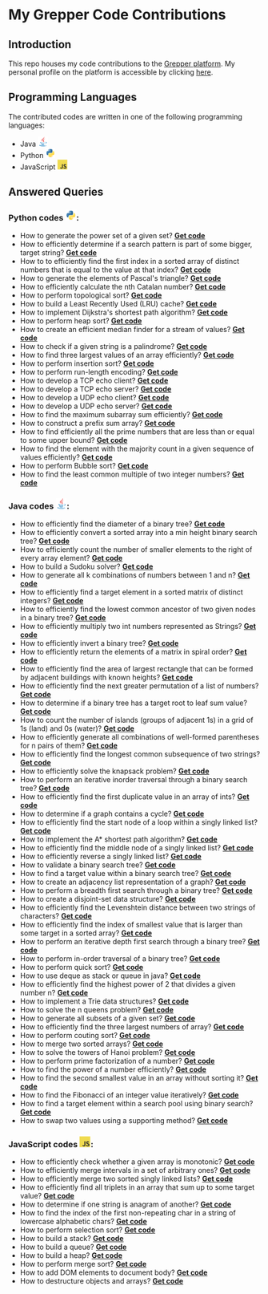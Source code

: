 # My Grepper Code Contributions

## Introduction

This repo houses my code contributions to the [Grepper platform](https://www.codegrepper.com/). My personal profile on the platform is accessible by clicking [here](https://www.codegrepper.com/profile/wissam-fawaz).

## Programming Languages

The contributed codes are written in one of the following programming languages:
- Java  <img height="20" src="https://github.com/devicons/devicon/blob/master/icons/java/java-original.svg" />
- Python <img height="20" src="https://github.com/devicons/devicon/blob/master/icons/python/python-original.svg" />
- JavaScript <img height="20" src="https://github.com/devicons/devicon/blob/master/icons/javascript/javascript-original.svg" />

## Answered Queries

### Python codes <img height="22" src="https://github.com/devicons/devicon/blob/master/icons/python/python-original.svg" />:
* How to generate the power set of a given set? **[Get code](Python-codes/power_set.py)**
* How to efficiently determine if a search pattern is part of some bigger, target string? **[Get code](Python-codes/pattern_matching.py)**
* How to to efficiently find the first index in a sorted array of distinct numbers that is equal to the value at that index? **[Get code](Python-codes/idx_matching_value.py)**
* How to generate the elements of Pascal's triangle? **[Get code](Python-codes/pascal_triangle.py)**
* How to efficiently calculate the nth Catalan number? **[Get code](Python-codes/catalan.py)**
* How to perform topological sort? **[Get code](Python-codes/topological_sort.py)**
* How to build a Least Recently Used (LRU) cache? **[Get code](Python-codes/lru_cache.py)**
* How to implement Dijkstra's shortest path algorithm? **[Get code](Python-codes/dijkstra.py)**
* How to perform heap sort? **[Get code](Python-codes/heap_sort.py)**
* How to create an efficient median finder for a stream of values? **[Get code](Python-codes/median_finder.py)**
* How to check if a given string is a palindrome? **[Get code](Python-codes/palindrome.py)**
* How to find three largest values of an array efficiently? **[Get code](Python-codes/three_largest.py)**
* How to perform insertion sort? **[Get code](Python-codes/insertion_sort.py)**
* How to perform run-length encoding? **[Get code](Python-codes/run_length_encoding.py)**
* How to develop a TCP echo client? **[Get code](Python-codes/tcp_echo_client.py)**
* How to develop a TCP echo server? **[Get code](Python-codes/tcp_echo_server.py)**
* How to develop a UDP echo client? **[Get code](Python-codes/udp_echo_client.py)**
* How to develop a UDP echo server? **[Get code](Python-codes/udp_echo_server.py)**
* How to find the maximum subarray sum efficiently? **[Get code](Python-codes/kadane_algorithm.py)**
* How to construct a prefix sum array? **[Get code](Python-codes/prefix_sum_array.py)**
* How to find efficiently all the prime numbers that are less than or equal to some upper bound? **[Get code](Python-codes/sieve_of_eratosthenes.py)**
* How to find the element with the majority count in a given sequence of values efficiently? **[Get code](Python-codes/boyer_moore.py)**
* How to perform Bubble sort? **[Get code](Python-codes/bubble_sorting.py)**
* How to find the least common multiple of two integer numbers? **[Get code](Python-codes/least_common_multiple.py)**

### Java codes <img height="22" src="https://github.com/devicons/devicon/blob/master/icons/java/java-original.svg" />:
* How to efficiently find the diameter of a binary tree? **[Get code](Java-codes/BinaryTreeDiameter.java)**
* How to efficiently convert a sorted array into a min height binary search tree? **[Get code](Java-codes/SortedArrayToBST.java)**
* How to efficiently count the number of smaller elements to the right of every array element? **[Get code](Java-codes/SmallerNumbers.java)**
* How to build a Sudoku solver? **[Get code](Java-codes/SudokuSolver.java)**
* How to generate all k combinations of numbers between 1 and n? **[Get code](Java-codes/Combinations.java)**
* How to efficiently find a target element in a sorted matrix of distinct integers? **[Get code](Java-codes/SortedMatrixSearch.java)**
* How to efficiently find the lowest common ancestor of two given nodes in a binary tree? **[Get code](Java-codes/LowestCommonAncestor.java)**
* How to efficiently multiply two int numbers represented as Strings? **[Get code](Java-codes/MultiplyStrings.java)**
* How to efficiently invert a binary tree? **[Get code](Java-codes/InvertBinaryTree.java)**
* How to efficiently return the elements of a matrix in spiral order? **[Get code](Java-codes/SpiralTraversal.java)**
* How to efficiently find the area of largest rectangle that can be formed by adjacent buildings with known heights? **[Get code](Java-codes/LargestRectangleArea.java)**
* How to efficiently find the next greater permutation of a list of numbers? **[Get code](Java-codes/NextGreaterPermutation.java)**
* How to determine if a binary tree has a target root to leaf sum value? **[Get code](Java-codes/RootToLeafSum.java)**
* How to count the number of islands (groups of adjacent 1s) in a grid of 1s (land) and 0s (water)? **[Get code](Java-codes/NumberOfIslands.java)**
* How to efficiently generate all combinations of well-formed parentheses for n pairs of them? **[Get code](Java-codes/GenerateParentheses.java)**
* How to efficiently find the longest common subsequence of two strings? **[Get code](Java-codes/LongestCommonSubsequence.java)**
* How to efficiently solve the knapsack problem? **[Get code](Java-codes/KnapsackProblem.java)**
* How to perform an iterative inorder traversal through a binary search tree? **[Get code](Java-codes/IterativeInOrderTraversal.java)**
* How to efficiently find the first duplicate value in an array of ints? **[Get code](Java-codes/FirstDuplicateValue.java)**
* How to determine if a graph contains a cycle? **[Get code](Java-codes/CycleInGraph.java)**
* How to efficiently find the start node of a loop within a singly linked list? **[Get code](Java-codes/FindLoop.java)**
* How to implement the A* shortest path algorithm? **[Get code](Java-codes/AStarAlgorithm.java)**
* How to efficiently find the middle node of a singly linked list? **[Get code](Java-codes/MiddleNode.java)**
* How to efficiently reverse a singly linked list? **[Get code](Java-codes/ReverseLinkedList.java)**
* How to validate a binary search tree? **[Get code](Java-codes/ValidBST.java)**
* How to find a target value within a binary search tree? **[Get code](Java-codes/BSTSearch.java)**
* How to create an adjacency list representation of a graph? **[Get code](Java-codes/AdjacencyList.java)**
* How to perform a breadth first search through a binary tree? **[Get code](Java-codes/BreadthFirstSearch.java)**
* How to create a disjoint-set data structure? **[Get code](Java-codes/DisjointSets.java)**
* How to efficiently find the Levenshtein distance between two strings of characters? **[Get code](Java-codes/LevenshteinDistance.java)**
* How to efficiently find the index of smallest value that is larger than some target in a sorted array? **[Get code](Java-codes/SmallestLargerThanTarget.java)**
* How to perform an iterative depth first search through a binary tree? **[Get code](Java-codes/DepthFirstSearchIter.java)**
* How to perform in-order traversal of a binary tree? **[Get code](Java-codes/BTInOrderTraversal.java)**
* How to perform quick sort? **[Get code](Java-codes/QuickSort.java)**
* How to use deque as stack or queue in java? **[Get code](Java-codes/DequeDemo.java)**
* How to efficiently find the highest power of 2 that divides a given number n? **[Get code](Java-codes/HighestPowerOf2.java)**
* How to implement a Trie data structures? **[Get code](Java-codes/Trie.java)**
* How to solve the n queens problem? **[Get code](Java-codes/NQueensProblem.java)**
* How to generate all subsets of a given set? **[Get code](Java-codes/GeneratingSubsets.java)**
* How to efficiently find the three largest numbers of array? **[Get code](Java-codes/ThreeLargestNumbers.java)**
* How to perform couting sort? **[Get code](Java-codes/CountingSort.java)**
* How to merge two sorted arrays? **[Get code](Java-codes/MergingTwoArrays.java)**
* How to solve the towers of Hanoi problem? **[Get code](Java-codes/TowersOfHanoi.java)**
* How to perform prime factorization of a number? **[Get code](Java-codes/PrimeFactorization.java)**
* How to find the power of a number efficiently? **[Get code](Java-codes/EfficientPower.java)**
* How to find the second smallest value in an array without sorting it? **[Get code](Java-codes/SecondSmallest.java)**
* How to find the Fibonacci of an integer value iteratively? **[Get code](Java-codes/Fibonacci.java)**
* How to find a target element within a search pool using binary search? **[Get code](Java-codes/BinarySearch.java)**
* How to swap two values using a supporting method? **[Get code](Java-codes/SwapValues.java)**

### JavaScript codes <img height="22" src="https://github.com/devicons/devicon/blob/master/icons/javascript/javascript-original.svg" />:
* How to efficiently check whether a given array is monotonic? **[Get code](JavaScript-codes/arrayMonotonic.js)**
* How to efficiently merge intervals in a set of arbitrary ones? **[Get code](JavaScript-codes/mergeIntervals.js)**
* How to efficiently merge two sorted singly linked lists? **[Get code](JavaScript-codes/mergeSortedLinkedLists.js)**
* How to efficiently find all triplets in an array that sum up to some target value? **[Get code](JavaScript-codes/triplets.js)**
* How to determine if one string is anagram of another? **[Get code](JavaScript-codes/anagram.js)**
* How to find the index of the first non-repeating char in a string of lowercase alphabetic chars? **[Get code](JavaScript-codes/uniqueChar.js)**
* How to perform selection sort? **[Get code](JavaScript-codes/selectionSort.js)**
* How to build a stack? **[Get code](JavaScript-codes/stack.js)**
* How to build a queue? **[Get code](JavaScript-codes/queue.js)**
* How to build a heap? **[Get code](JavaScript-codes/heap.js)**
* How to perform merge sort? **[Get code](JavaScript-codes/mergeSort.js)**
* How to add DOM elements to document body? **[Get code](JavaScript-codes/addDOMElts.js)**
* How to destructure objects and arrays? **[Get code](JavaScript-codes/destructureArrsObjs.js)**

